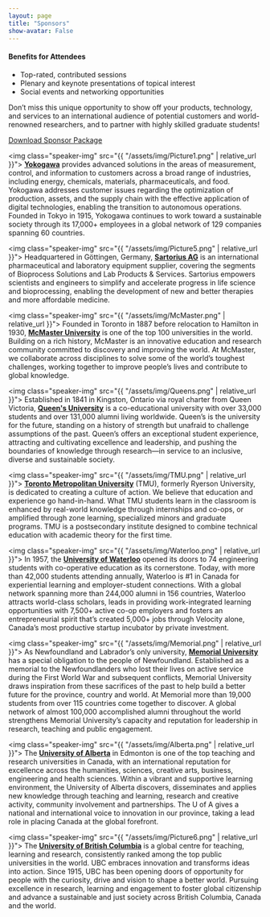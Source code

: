 ```yaml
---
layout: page
title: "Sponsors"
show-avatar: False
---
```


#### Benefits for Attendees
- Top-rated, contributed sessions
- Plenary and keynote presentations of topical interest
- Social events and networking opportunities

Don’t miss this unique opportunity to show off your products, technology, and services to an international audience of potential customers and world-renowned researchers, and to partner with highly skilled graduate students!

<div class="text-center">
  <a class="btn btn-warning btn-lg" href="./assets/docs/ADCHEM Sponsor Package Nov 17.pdf" role="button">Download Sponsor Package</a>
</div>



<img class="speaker-img" src="{{ "/assets/img/Picture1.png" | relative_url }}">
[**Yokogawa**](https://www.yokogawa.com/) provides advanced solutions in the areas of measurement, control, and information to customers across a broad range of industries, including energy, chemicals, materials, pharmaceuticals, and food. Yokogawa addresses customer issues regarding the optimization of production, assets, and the supply chain with the effective application of digital technologies, enabling the transition to autonomous operations.  Founded in Tokyo in 1915, Yokogawa continues to work toward a sustainable society through its 17,000+ employees in a global network of 129 companies spanning 60 countries.


<img class="speaker-img" src="{{ "/assets/img/Picture5.png" | relative_url }}">
Headquartered in Göttingen, Germany, [**Sartorius AG**](https://www.sartorius.com/en) is an international pharmaceutical and laboratory equipment supplier, covering the segments of Bioprocess Solutions and Lab Products & Services. Sartorius empowers scientists and engineers to simplify and accelerate progress in life science and bioprocessing, enabling the development of new and better therapies and more affordable medicine.


<img class="speaker-img" src="{{ "/assets/img/McMaster.png" | relative_url }}">
Founded in Toronto in 1887 before relocation to Hamilton in 1930, [**McMaster University**](https://www.mcmaster.ca/) is one of the top 100 universities in the world. Building on a rich history, McMaster is an innovative education and research community committed to discovery and improving the world. At McMaster, we collaborate across disciplines to solve some of the world’s toughest challenges, working together to improve people’s lives and contribute to global knowledge.


<img class="speaker-img" src="{{ "/assets/img/Queens.png" | relative_url }}">
Established in 1841 in Kingston, Ontario via royal charter from Queen Victoria, [**Queen's University**](https://www.queensu.ca/) is a co-educational university with over 33,000 students and over 131,000 alumni living worldwide. Queen’s is the university for the future, standing on a history of strength but unafraid to challenge assumptions of the past. Queen’s offers an exceptional student experience, attracting and cultivating excellence and leadership, and pushing the boundaries of knowledge through research—in service to an inclusive, diverse and sustainable society.


<img class="speaker-img" src="{{ "/assets/img/TMU.png" | relative_url }}">
[**Toronto Metropolitan University**](https://www.torontomu.ca/) (TMU), formerly Ryerson University, is dedicated to creating a culture of action. We believe that education and experience go hand-in-hand. What TMU students learn in the classroom is enhanced by real-world knowledge through internships and co-ops, or amplified through zone learning, specialized minors and graduate programs. TMU is a postsecondary institute designed to combine technical education with academic theory for the first time.


<img class="speaker-img" src="{{ "/assets/img/Waterloo.png" | relative_url }}">
In 1957, the [**University of Waterloo**](https://uwaterloo.ca/) opened its doors to 74 engineering students with co-operative education as its cornerstone. Today, with more than 42,000 students attending annually, Waterloo is #1 in Canada for experiential learning and employer-student connections.  With a global network spanning more than 244,000 alumni in 156 countries, Waterloo attracts world-class scholars, leads in providing work-integrated learning opportunities with 7,500+ active co-op employers and fosters an entrepreneurial spirit that’s created 5,000+ jobs through Velocity alone, Canada’s most productive startup incubator by private investment.


<img class="speaker-img" src="{{ "/assets/img/Memorial.png" | relative_url }}">
As Newfoundland and Labrador’s only university, [**Memorial University**](https://www.mun.ca/) has a special obligation to the people of Newfoundland. Established as a memorial to the Newfoundlanders who lost their lives on active service during the First World War and subsequent conflicts, Memorial University draws inspiration from these sacrifices of the past to help build a better future for the province, country and world. At Memorial more than 19,000 students from over 115 countries come together to discover. A global network of almost 100,000 accomplished alumni throughout the world strengthens Memorial University’s capacity and reputation for leadership in research, teaching and public engagement.


<img class="speaker-img" src="{{ "/assets/img/Alberta.png" | relative_url }}">
The [**University of Alberta**](https://www.ualberta.ca/index.html) in Edmonton is one of the top teaching and research universities in Canada, with an international reputation for excellence across the humanities, sciences, creative arts, business, engineering and health sciences. Within a vibrant and supportive learning environment, the University of Alberta discovers, disseminates and applies new knowledge through teaching and learning, research and creative activity, community involvement and partnerships. The U of A gives a national and international voice to innovation in our province, taking a lead role in placing Canada at the global forefront.


<img class="speaker-img" src="{{ "/assets/img/Picture6.png" | relative_url }}">
The [**University of British Columbia**](https://www.ubc.ca/) is a global centre for teaching, learning and research, consistently ranked among the top public universities in the world. UBC embraces innovation and transforms ideas into action. Since 1915, UBC has been opening doors of opportunity for people with the curiosity, drive and vision to shape a better world. Pursuing excellence in research, learning and engagement to foster global citizenship and advance a sustainable and just society across British Columbia, Canada and the world.


